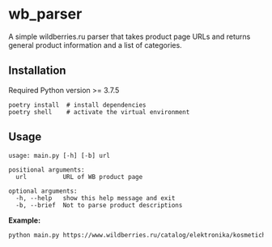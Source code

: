 # wb_parser
A simple wildberries.ru parser that takes product page URLs and returns general product information and a list of categories.

## Installation
Required Python version >= 3.7.5
```
poetry install  # install dependencies
poetry shell    # activate the virtual environment
```

## Usage 
```
usage: main.py [-h] [-b] url

positional arguments:
  url          URL of WB product page

optional arguments:
  -h, --help   show this help message and exit
  -b, --brief  Not to parse product descriptions
```
**Example:**
```bash
python main.py https://www.wildberries.ru/catalog/elektronika/kosmeticheskie-apparaty
```
